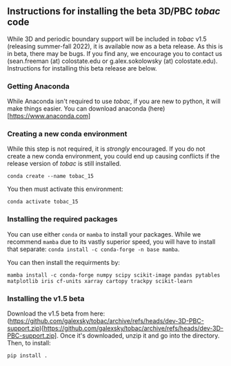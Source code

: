 ## Instructions for installing the **beta** 3D/PBC *tobac* code

While 3D and periodic boundary support will be included in *tobac* v1.5 (releasing summer-fall 2022), it is available now as a beta release. As this is in beta, there may be bugs. If you find any, we encourage you to contact us (sean.freeman (at) colostate.edu or g.alex.sokolowsky (at) colostate.edu). Instructions for installing this beta release are below.

### Getting Anaconda
While Anaconda isn't required to use *tobac*, if you are new to python, it will make things easier. You can download anaconda (here)[https://www.anaconda.com]

### Creating a new conda environment
While this step is not required, it is *strongly* encouraged. If you do not create a new conda environment, you could end up causing conflicts if the release version of *tobac* is still installed. 
```
conda create --name tobac_15
```

You then must activate this environment:
```
conda activate tobac_15
```

### Installing the required packages
You can use either `conda` or `mamba` to install your packages. While we recommend `mamba` due to its vastly superior speed, you will have to install that separate: `conda install -c conda-forge -n base mamba`. 

You can then install the requirments by: 

```
mamba install -c conda-forge numpy scipy scikit-image pandas pytables matplotlib iris cf-units xarray cartopy trackpy scikit-learn
```

### Installing the v1.5 beta
Download the v1.5 beta from here: (https://github.com/galexsky/tobac/archive/refs/heads/dev-3D-PBC-support.zip)[https://github.com/galexsky/tobac/archive/refs/heads/dev-3D-PBC-support.zip]. Once it's downloaded, unzip it and go into the directory. Then, to install:

```
pip install .
```

